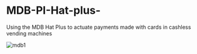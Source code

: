 # MDB-PI-Hat-plus-
 Using the MDB Hat Plus to actuate payments made with cards in cashless vending machines

 ![mdb1](https://github.com/mugendii/MDB-PI-Hat-plus-/assets/66673403/422a92cb-7d09-4d33-968d-f336d0adffed)
